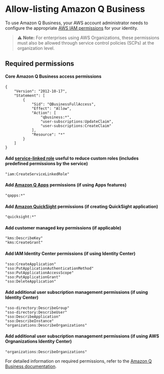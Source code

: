 # Allow-listing Amazon Q Business

To use Amazon Q Business, your AWS account administrator needs to configure the appropriate [AWS IAM permissions](https://docs.aws.amazon.com/IAM/latest/UserGuide/access_policies.html) for your identity.

> ⚠️ **Note:** For enterprises using AWS Organizations, these permissions must also be allowed through service control policies (SCPs) at the organization level.

## Required permissions

#### Core Amazon Q Business access permissions

```
{
    "Version": "2012-10-17",
    "Statement": [
        {
            "Sid": "QBusinessFullAccess",
            "Effect": "Allow",
            "Action": [
                "qbusiness:*",
                "user-subscriptions:UpdateClaim",
                "user-subscriptions:CreateClaim"
            ],
            "Resource": "*"
        }
    ]
}
```

#### Add [service-linked role](https://docs.aws.amazon.com/IAM/latest/UserGuide/id_roles_create-service-linked-role.html) useful to reduce custom roles (includes predefined permissions by the service)
```
"iam:CreateServiceLinkedRole"
```

#### Add [Amazon Q Apps](https://docs.aws.amazon.com/amazonq/latest/qbusiness-ug/purpose-built-qapps.html) permissions (if using Apps features)
```
"qapps:*"
```

#### Add [Amazon QuickSight](https://docs.aws.amazon.com/amazonq/latest/qbusiness-ug/create-application-quicksight.html) permissions (if creating QuickSight application)
```
"quicksight:*"
```

#### Add customer managed key permissions (if applicable)
```
"kms:DescribeKey"
"kms:CreateGrant"
```

#### Add IAM Identity Center permissions (if using Identity Center)
```
"sso:CreateApplication"
"sso:PutApplicationAuthenticationMethod"
"sso:PutApplicationAccessScope"
"sso:PutApplicationGrant"
"sso:DeleteApplication"
```

#### Add additional user subscription management permissions (if using Identity Center) 
```
"sso-directory:DescribeGroup"
"sso-directory:DescribeUser"
"sso:DescribeApplication"
"sso:DescribeInstance"
"organizations:DescribeOrganizations"
```

#### Add additional user subscription management permissions (if using AWS Orgnanizations Identity Center) 
```
"organizations:DescribeOrganizations"
```

For detailed information on required permissions, refer to the [Amazon Q Business documentation](https://docs.aws.amazon.com/amazonq/latest/qbusiness-ug/setting-up.html#permissions).
